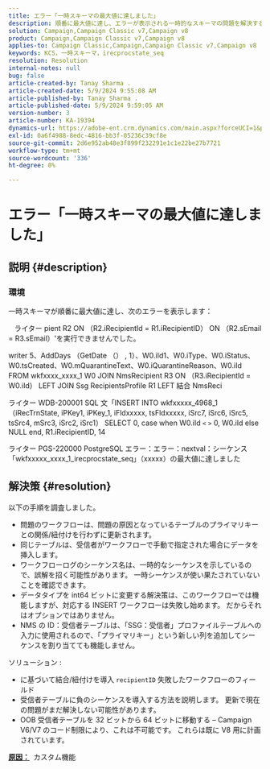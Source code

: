 ```yaml
---
title: エラー「一時スキーマの最大値に達しました」
description: 順番に最大値に達し、エラーが表示される一時的なスキーマの問題を解決する方法を説明します。
solution: Campaign,Campaign Classic v7,Campaign v8
product: Campaign,Campaign Classic v7,Campaign v8
applies-to: Campaign Classic,Campaign,Campaign Classic v7,Campaign v8
keywords: KCS，一時スキーマ，irecprocstate_seq
resolution: Resolution
internal-notes: null
bug: false
article-created-by: Tanay Sharma .
article-created-date: 5/9/2024 9:55:08 AM
article-published-by: Tanay Sharma .
article-published-date: 5/9/2024 9:59:05 AM
version-number: 3
article-number: KA-19394
dynamics-url: https://adobe-ent.crm.dynamics.com/main.aspx?forceUCI=1&pagetype=entityrecord&etn=knowledgearticle&id=9453d232-ea0d-ef11-9f8a-6045bd0201f5
exl-id: 0a6f4988-8edc-4816-bb3f-05236c39cf8e
source-git-commit: 2d6e952ab48e3f899f232291e1c1e22be27b7721
workflow-type: tm+mt
source-wordcount: '336'
ht-degree: 0%

---
```


# エラー「一時スキーマの最大値に達しました」

## 説明 {#description}


### <b>環境</b>

一時スキーマが順番に最大値に達し、次のエラーを表示します：

   ライター pient R2 ON （R2.iRecipientId = R1.iRecipientID） ON （R2.sEmail = R3.sEmail）&#39;を実行できませんでした。

writer 5、AddDays （GetDate （） , 1）、W0.iId1、W0.iType、W0.iStatus、W0.tsCreated、W0.mQuarantineText、W0.iQuarantineReason、W0.iId FROM wkfxxxx_xxxx_1 W0 JOIN NmsRecipient R3 ON （R3.iRecipientId = W0.iId） LEFT JOIN Ssg RecipientsProfile R1 LEFT 結合 NmsReci

ライター WDB-200001 SQL 文「INSERT INTO wkfxxxxx_4968_1 （iRecTrnState, iPKey1, iPKey_1, iFldxxxxx, tsFldxxxxx, iSrc7, iSrc6, iSrc5, tsSrc4, mSrc3, iSrc2, iSrc1） SELECT 0, case when W0.iId `<` `>`  0, W0.iId else NULL end, R1.iRecipientID, 14

ライター PGS-220000 PostgreSQL エラー：エラー：nextval：シーケンス「wkfxxxxx_xxxx_1_irecprocstate_seq」（xxxxx）の最大値に達しました


## 解決策 {#resolution}


以下の手順を調査しました。

- 問題のワークフローは、問題の原因となっているテーブルのプライマリキーとの関係/紐付けを行わずに更新されます。
- 同じテーブルは、受信者がワークフローで手動で指定された場合にデータを挿入します。
- ワークフローログのシーケンス名は、一時的なシーケンスを示しているので、誤解を招く可能性があります。 一時シーケンスが使い果たされていないことを確認できます。
- データタイプを int64 ビットに変更する解決策は、このワークフローでは機能しますが、対応する INSERT ワークフローは失敗し始めます。 だからそれはオプションではありません。
- NMS の ID：受信者テーブルは、「SSG：受信者」プロファイルテーブルへの入力に使用されるので、「プライマリキー」という新しい列を追加してシーケンスを割り当てても機能しません。


ソリューション :

- に基づいて結合/紐付けを導入 `recipientID` 失敗したワークフローのフィールド
- 受信者テーブルに負のシーケンスを導入する方法を説明します。 更新で現在の問題がまだ解決しない可能性があります。
- OOB 受信者テーブルを 32 ビットから 64 ビットに移動する – Campaign V6/V7 のコード制限により、これは不可能です。 これらは既に V8 用に計画されています。




<b><u>原因：</u></b>  カスタム機能
